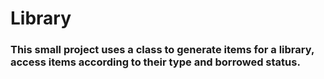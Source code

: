 # Library

### This small project uses a class to generate items for a library, access items according to their type and borrowed status. 
